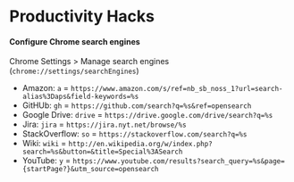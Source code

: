 # Productivity Hacks

#### Configure Chrome search engines

Chrome Settings > Manage search engines (`chrome://settings/searchEngines`)

- Amazon: `a` = `https://www.amazon.com/s/ref=nb_sb_noss_1?url=search-alias%3Daps&field-keywords=%s`
- GitHUb: `gh` = `https://github.com/search?q=%s&ref=opensearch`
- Google Drive: `drive` = `https://drive.google.com/drive/search?q=%s`
- Jira: `jira` = `https://jira.nyt.net/browse/%s`
- StackOverflow: `so` = `https://stackoverflow.com/search?q=%s`
- Wiki: `wiki` = `http://en.wikipedia.org/w/index.php?search=%s&button=&title=Special%3ASearch`
- YouTube: `y` = `https://www.youtube.com/results?search_query=%s&page={startPage?}&utm_source=opensearch`
